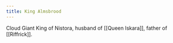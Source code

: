 ```yaml
---
title: King Almsbrood
---
```

Cloud Giant King of Nistora, husband of [[Queen Iskara]], father of [[Riffrick]]. 